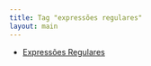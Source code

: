 ```yaml
---
title: Tag "expressões regulares"
layout: main
---
```


* [Expressões Regulares](/./tools/regular-expressions)
